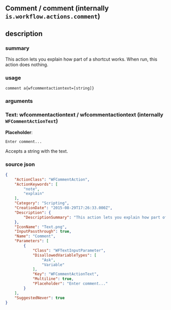 
## Comment / comment (internally `is.workflow.actions.comment`)



## description
### summary
This action lets you explain how part of a shortcut works. When run, this action does nothing.


### usage
`comment a{wfcommentactiontext=[string]}`

### arguments
### Text: wfcommentactiontext / wfcommentactiontext (internally `WFCommentActionText`)
**Placeholder**:
```
Enter comment...
```


Accepts a string 
with the text.

### source json

```json
{
	"ActionClass": "WFCommentAction",
	"ActionKeywords": [
		"note",
		"explain"
	],
	"Category": "Scripting",
	"CreationDate": "2015-08-29T17:26:33.000Z",
	"Description": {
		"DescriptionSummary": "This action lets you explain how part of a shortcut works. When run, this action does nothing."
	},
	"IconName": "Text.png",
	"InputPassthrough": true,
	"Name": "Comment",
	"Parameters": [
		{
			"Class": "WFTextInputParameter",
			"DisallowedVariableTypes": [
				"Ask",
				"Variable"
			],
			"Key": "WFCommentActionText",
			"Multiline": true,
			"Placeholder": "Enter comment..."
		}
	],
	"SuggestedNever": true
}
```
